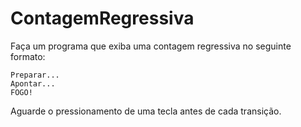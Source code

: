 # ContagemRegressiva
Faça um programa que exiba uma contagem regressiva no seguinte formato:

```
Preparar...
Apontar...
FOGO!
```

Aguarde o pressionamento de uma tecla antes de cada transição.
